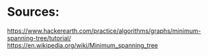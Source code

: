 # Sources:

https://www.hackerearth.com/practice/algorithms/graphs/minimum-spanning-tree/tutorial/
https://en.wikipedia.org/wiki/Minimum_spanning_tree
